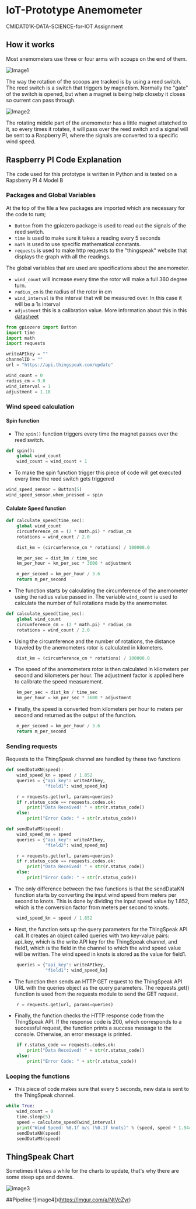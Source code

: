 # IoT-Prototype Anemometer
CMIDAT01K-DATA-SCIENCE-for-IOT Assignment

## How it works
Most anemometers use three or four arms with scoups on the end of them. 

![Image1](https://www.science-sparks.com/wp-content/uploads/2023/02/anemometer-1024x681.jpeg)

The way the rotation of the scoops are tracked is by using a reed switch. The reed switch is a switch that triggers by magnetism. Normally the "gate" of the switch is opened, but when a magnet is being help closeby it closes so current can pass through. 

![Image2](https://i1.wp.com/www.reed-sensor.com/wp-content/uploads/drawing_Reedswitch_parts.png?fit=385%2C205&ssl=1)

The rotating middle part of the anemometer has a little magnet attatched to it, so every times it rotates, it will pass over the reed switch and a signal will be sent to a Raspberry PI, where the signals are converted to a specific wind speed.

## Raspberry PI Code Explanation
The code used for this prototype is written in Python and is tested on a Rapsberry PI 4 Model B

### Packages and Global Variables
At the top of the file a few packages are imported which are necessary for the code to rum;
* ```Button``` from the gpiozero package is used to read out the signals of the reed switch.
* ```time``` is used to make sure it takes a reading every 5 seconds
* ```math``` is used to use specific mathematical constants.
* ```requests``` is used to make http requests to the "thingspeak" website that displays the graph with all the readings.

The global variables that are used are specifications about the anemometer.
* ```wind_count``` will increase every time the rotor will make a full 360 degree turn.
* ```radius_cm``` is the radius of the rotor in cm
* ```wind_interval``` is the interval that will be measured over. In this case it will be a 1s interval
* ```adjustment``` this is a calibration value. More information about this in this [datasheet](https://www.argentdata.com/files/80422_datasheet.pdf)

```python
from gpiozero import Button
import time
import math
import requests

writeAPIkey = ""
channelID = ""
url = "https://api.thingspeak.com/update"

wind_count = 0
radius_cm = 9.0
wind_interval = 1
adjustment = 1.18
```

### Wind speed calculation

#### Spin function
* The ```spin()``` function triggers every time the magnet passes over the reed switch.

```python
def spin():
    global wind_count
    wind_count = wind_count + 1
```
* To make the spin function trigger this piece of code will get executed every time the reed switch gets triggered
```python
wind_speed_sensor = Button(5)
wind_speed_sensor.when_pressed = spin
```

#### Calulate Speed function

```python
def calculate_speed(time_sec):
    global wind_count
    circumference_cm = (2 * math.pi) * radius_cm
    rotations = wind_count / 2.0

    dist_km = (circumference_cm * rotations) / 100000.0

    km_per_sec = dist_km / time_sec
    km_per_hour = km_per_sec * 3600 * adjustment

    m_per_second = km_per_hour / 3.6
    return m_per_second
```

* The function starts by calculating the circumference of the anemometer using the radius value passed in. The variable ```wind_count``` is used to calculate the number of full rotations made by the anemometer.

```python
def calculate_speed(time_sec):
    global wind_count
    circumference_cm = (2 * math.pi) * radius_cm
    rotations = wind_count / 2.0
```
* Using the circumference and the number of rotations, the distance traveled by the anemometers rotor is calculated in kilometers.
```python
    dist_km = (circumference_cm * rotations) / 100000.0
```
* The speed of the anemometers rotor is then calculated in kilometers per second and kilometers per hour. The adjustment factor is applied here to calibrate the speed measurement.
```python
    km_per_sec = dist_km / time_sec
    km_per_hour = km_per_sec * 3600 * adjustment
```
* Finally, the speed is converted from kilometers per hour to meters per second and returned as the output of the function.
```python
    m_per_second = km_per_hour / 3.6
    return m_per_second
```

### Sending requests

Requests to the ThingSpeak channel are handled by these two functions
```python
def sendDataKN(speed):
    wind_speed_kn = speed / 1.852
    queries = {"api_key": writeAPIkey,
               "field1": wind_speed_kn}

    r = requests.get(url, params=queries)
    if r.status_code == requests.codes.ok:
        print("Data Received! " + str(r.status_code))
    else:
        print("Error Code: " + str(r.status_code))
```
```python
def sendDataMS(speed):
    wind_speed_ms = speed
    queries = {"api_key": writeAPIkey,
               "field2": wind_speed_ms}

    r = requests.get(url, params=queries)
    if r.status_code == requests.codes.ok:
        print("Data Received! " + str(r.status_code))
    else:
        print("Error Code: " + str(r.status_code))
```
* The only difference between the two functions is that the sendDataKN function starts by converting the input wind speed from meters per second to knots. This is done by dividing the input speed value by 1.852, which is the conversion factor from meters per second to knots.
```python
    wind_speed_kn = speed / 1.852
```

* Next, the function sets up the query parameters for the ThingSpeak API call. It creates an object called queries with two key-value pairs: api_key, which is the write API key for the ThingSpeak channel, and field1, which is the field in the channel to which the wind speed value will be written. The wind speed in knots is stored as the value for field1.
```python
    queries = {"api_key": writeAPIkey,
               "field1": wind_speed_kn}
```

* The function then sends an HTTP GET request to the ThingSpeak API URL with the queries object as the query parameters. The requests.get() function is used from the requests module to send the GET request.
```python
    r = requests.get(url, params=queries)
```

* Finally, the function checks the HTTP response code from the ThingSpeak API. If the response code is 200, which corresponds to a successful request, the function prints a success message to the console. Otherwise, an error message is printed.
```python
    if r.status_code == requests.codes.ok:
        print("Data Received! " + str(r.status_code))
    else:
        print("Error Code: " + str(r.status_code))
```

### Looping the functions
* This piece of code makes sure that every 5 seconds, new data is sent to the ThingSpeak channel.
```python
while True:
    wind_count = 0
    time.sleep(5)
    speed = calculate_speed(wind_interval)
    print("Wind Speed: %0.1f m/s (%0.1f knots)" % (speed, speed * 1.944))
    sendDataKN(speed)
    sendDataMS(speed)
```

## ThingSpeak Chart
Sometimes it takes a while for the charts to update, that's why there are some steep ups and downs.

![image3](https://i.gyazo.com/43114477ccc72212dc9b10ac0b731838.png)

##Pipeline
![image4])(https://imgur.com/a/NtVcZyr)
